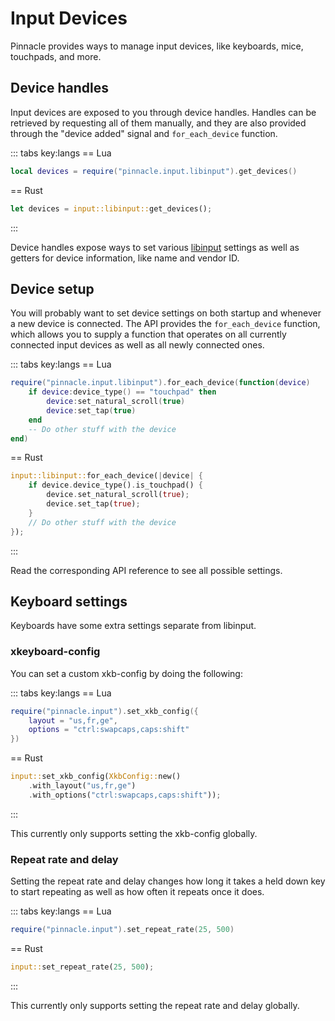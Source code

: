 # Input Devices

Pinnacle provides ways to manage input devices, like keyboards, mice, touchpads, and more.

## Device handles

Input devices are exposed to you through device handles. Handles can be retrieved by
requesting all of them manually, and they are also provided through the "device added" signal
and `for_each_device` function.

::: tabs key:langs
== Lua
```lua
local devices = require("pinnacle.input.libinput").get_devices()
```
== Rust
```rust
let devices = input::libinput::get_devices();
```
:::

Device handles expose ways to set various
[libinput](https://wayland.freedesktop.org/libinput/doc/latest/index.html) settings as well as getters
for device information, like name and vendor ID.

## Device setup

You will probably want to set device settings on both startup and whenever a new device is connected.
The API provides the `for_each_device` function, which allows you to supply a function that operates on
all currently connected input devices as well as all newly connected ones.

::: tabs key:langs
== Lua
```lua
require("pinnacle.input.libinput").for_each_device(function(device)
    if device:device_type() == "touchpad" then
        device:set_natural_scroll(true)
        device:set_tap(true)
    end
    -- Do other stuff with the device
end)
```
== Rust
```rust
input::libinput::for_each_device(|device| {
    if device.device_type().is_touchpad() {
        device.set_natural_scroll(true);
        device.set_tap(true);
    }
    // Do other stuff with the device
});
```
:::

Read the corresponding API reference to see all possible settings.

## Keyboard settings

Keyboards have some extra settings separate from libinput.

### xkeyboard-config

You can set a custom xkb-config by doing the following:

::: tabs key:langs
== Lua
```lua
require("pinnacle.input").set_xkb_config({
    layout = "us,fr,ge",
    options = "ctrl:swapcaps,caps:shift"
})
```
== Rust
```rust
input::set_xkb_config(XkbConfig::new()
    .with_layout("us,fr,ge")
    .with_options("ctrl:swapcaps,caps:shift"));
```
:::

This currently only supports setting the xkb-config globally.

### Repeat rate and delay

Setting the repeat rate and delay changes how long it takes a held down
key to start repeating as well as how often it repeats once it does.

::: tabs key:langs
== Lua
```lua
require("pinnacle.input").set_repeat_rate(25, 500)
```
== Rust
```rust
input::set_repeat_rate(25, 500);
```
:::

This currently only supports setting the repeat rate and delay globally.
